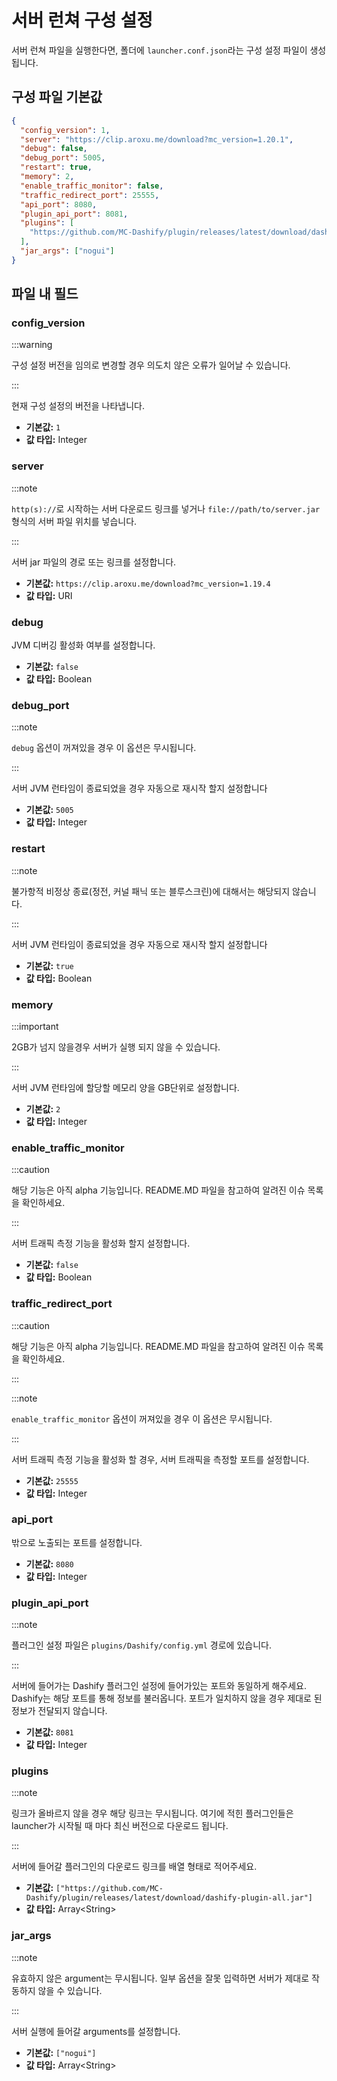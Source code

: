 # 서버 런쳐 구성 설정

서버 런쳐 파일을 실행한다면, 폴더에 `launcher.conf.json`라는 구성 설정 파일이 생성됩니다.

## 구성 파일 기본값

```json
{
  "config_version": 1,
  "server": "https://clip.aroxu.me/download?mc_version=1.20.1",
  "debug": false,
  "debug_port": 5005,
  "restart": true,
  "memory": 2,
  "enable_traffic_monitor": false,
  "traffic_redirect_port": 25555,
  "api_port": 8080,
  "plugin_api_port": 8081,
  "plugins": [
    "https://github.com/MC-Dashify/plugin/releases/latest/download/dashify-plugin-all.jar"
  ],
  "jar_args": ["nogui"]
}
```

## 파일 내 필드

### config_version

:::warning

구성 설정 버전을 임의로 변경할 경우 의도치 않은 오류가 일어날 수 있습니다.

:::

현재 구성 설정의 버전을 나타냅니다.

- **기본값:** `1`
- **값 타입:** Integer

### server

:::note

`http(s)://`로 시작하는 서버 다운로드 링크를 넣거나 `file://path/to/server.jar` 형식의 서버 파일 위치를 넣습니다.

:::

서버 jar 파일의 경로 또는 링크를 설정합니다.

- **기본값:** `https://clip.aroxu.me/download?mc_version=1.19.4`
- **값 타입:** URI

### debug

JVM 디버깅 활성화 여부를 설정합니다.

- **기본값:** `false`
- **값 타입:** Boolean

### debug_port

:::note

`debug` 옵션이 꺼져있을 경우 이 옵션은 무시됩니다.

:::

서버 JVM 런타임이 종료되었을 경우 자동으로 재시작 할지 설정합니다

- **기본값:** `5005`
- **값 타입:** Integer

### restart

:::note

불가항적 비정상 종료(정전, 커널 패닉 또는 블루스크린)에 대해서는 해당되지 않습니다.

:::

서버 JVM 런타임이 종료되었을 경우 자동으로 재시작 할지 설정합니다

- **기본값:** `true`
- **값 타입:** Boolean

### memory

:::important

2GB가 넘지 않을경우 서버가 실행 되지 않을 수 있습니다.

:::

서버 JVM 런타임에 할당할 메모리 양을 GB단위로 설정합니다.

- **기본값:** `2`
- **값 타입:** Integer

### enable_traffic_monitor

:::caution

해당 기능은 아직 alpha 기능입니다. README.MD 파일을 참고하여 알려진 이슈 목록을 확인하세요.

:::

서버 트래픽 측정 기능을 활성화 할지 설정합니다.

- **기본값:** `false`
- **값 타입:** Boolean

### traffic_redirect_port

:::caution

해당 기능은 아직 alpha 기능입니다. README.MD 파일을 참고하여 알려진
이슈 목록을 확인하세요.

:::

:::note

`enable_traffic_monitor` 옵션이 꺼져있을 경우 이 옵션은 무시됩니다.

:::

서버 트래픽 측정 기능을 활성화 할 경우, 서버 트래픽을 측정할 포트를 설정합니다.

- **기본값:** `25555`
- **값 타입:** Integer

### api_port

밖으로 노출되는 포트를 설정합니다.

- **기본값:** `8080`
- **값 타입:** Integer

### plugin_api_port

:::note

플러그인 설정 파일은 `plugins/Dashify/config.yml` 경로에 있습니다.

:::

서버에 들어가는 Dashify 플러그인 설정에 들어가있는 포트와 동일하게 해주세요. Dashify는 해당 포트를 통해 정보를 불러옵니다. 포트가 일치하지 않을 경우 제대로 된 정보가 전달되지 않습니다.

- **기본값:** `8081`
- **값 타입:** Integer

### plugins

:::note

링크가 올바르지 않을 경우 해당 링크는 무시됩니다. 여기에 적힌 플러그인들은 launcher가 시작될 때 마다 최신 버전으로 다운로드 됩니다.

:::

서버에 들어갈 플러그인의 다운로드 링크를 배열 형태로 적어주세요.

- **기본값:** `["https://github.com/MC-Dashify/plugin/releases/latest/download/dashify-plugin-all.jar"]`
- **값 타입:** Array<String\>

### jar_args

:::note

유효하지 않은 argument는 무시됩니다. 일부 옵션을 잘못 입력하면 서버가 제대로 작동하지 않을 수 있습니다.

:::

서버 실행에 들어갈 arguments를 설정합니다.

- **기본값:** `["nogui"]`
- **값 타입:** Array<String\>

